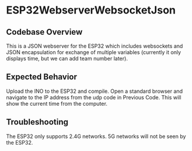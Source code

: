 # ESP32WebserverWebsocketJson

## Codebase Overview
This is a JSON webserver for the ESP32 which includes websockets and JSON encapsulation for exchange of multiple variables (currently it only displays time, but we can add team number later).

## Expected Behavior
Upload the INO to the ESP32 and compile. Open a standard browser and navigate to the IP address from the udp code in Previous Code. This will show the current time from the computer.

## Troubleshooting
The ESP32 only supports 2.4G networks. 5G networks will not be seen by the ESP32.